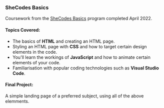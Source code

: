 
### SheCodes Basics

Coursework from the <a href="https://www.shecodes.io/workshop">SheCodes Basics</a> program completed April 2022.

#### Topics Covered:

<ul>
<li>The basics of <b>HTML</b> and creating an HTML page.
</li>
<li>Styling an HTML page with <b>CSS</b> and how to target certain design elements in the code.</li>
<li>You'll learn the workings of <b>JavaScript</b> and how to animate certain elements of your code.</li>
<li>Familiarisation with popular coding technologies such as <b>Visual Studio Code</b>.</li>
</ul>

#### Final Project:

A simple landing page of a preferred subject, using all of the above elemments.
